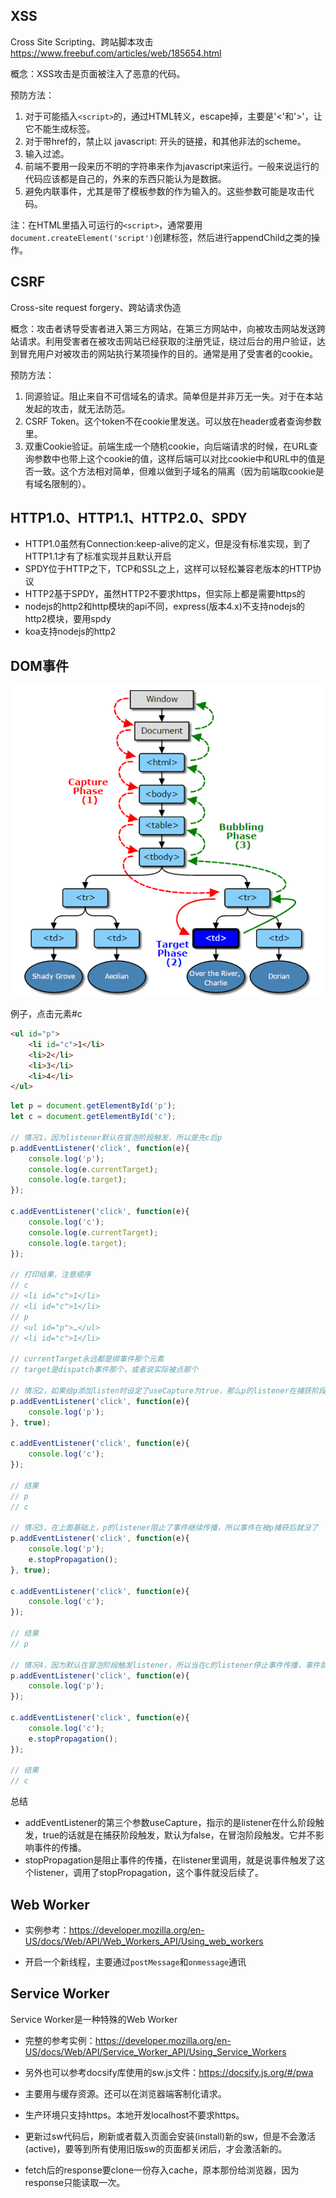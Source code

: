 ## XSS
Cross Site Scripting、跨站脚本攻击
https://www.freebuf.com/articles/web/185654.html

概念：XSS攻击是页面被注入了恶意的代码。

预防方法：

1. 对于可能插入`<script>`的，通过HTML转义，escape掉，主要是'<'和'>'，让它不能生成标签。
2. 对于带href的，禁止以 javascript: 开头的链接，和其他非法的scheme。
3. 输入过滤。
4. 前端不要用一段来历不明的字符串来作为javascript来运行。一般来说运行的代码应该都是自己的，外来的东西只能认为是数据。
5. 避免内联事件，尤其是带了模板参数的作为输入的。这些参数可能是攻击代码。

注：在HTML里插入可运行的`<script>`，通常要用`document.createElement('script')`创建标签，然后进行appendChild之类的操作。

## CSRF
Cross-site request forgery、跨站请求伪造

概念：攻击者诱导受害者进入第三方网站，在第三方网站中，向被攻击网站发送跨站请求。利用受害者在被攻击网站已经获取的注册凭证，绕过后台的用户验证，达到冒充用户对被攻击的网站执行某项操作的目的。通常是用了受害者的cookie。

预防方法：

1. 同源验证。阻止来自不可信域名的请求。简单但是并非万无一失。对于在本站发起的攻击，就无法防范。
2. CSRF Token。这个token不在cookie里发送。可以放在header或者查询参数里。
3. 双重Cookie验证。前端生成一个随机cookie，向后端请求的时候，在URL查询参数中也带上这个cookie的值，这样后端可以对比cookie中和URL中的值是否一致。这个方法相对简单，但难以做到子域名的隔离（因为前端取cookie是有域名限制的）。

## HTTP1.0、HTTP1.1、HTTP2.0、SPDY

* HTTP1.0虽然有Connection:keep-alive的定义，但是没有标准实现，到了HTTP1.1才有了标准实现并且默认开启
* SPDY位于HTTP之下，TCP和SSL之上，这样可以轻松兼容老版本的HTTP协议
* HTTP2基于SPDY，虽然HTTP2不要求https，但实际上都是需要https的
* nodejs的http2和http模块的api不同，express(版本4.x)不支持nodejs的http2模块，要用spdy
* koa支持nodejs的http2

## DOM事件
![CSS Specifishity](https://raw.githubusercontent.com/BoatingZeng/NewNote/master/img/dom_event.png)

例子，点击元素#c
```html
<ul id="p">
    <li id="c">1</li>
    <li>2</li>
    <li>3</li>
    <li>4</li>
</ul>
```

```js
let p = document.getElementById('p');
let c = document.getElementById('c');

// 情况1，因为listener默认在冒泡阶段触发，所以是先c后p
p.addEventListener('click', function(e){
    console.log('p');
    console.log(e.currentTarget);
    console.log(e.target);
});

c.addEventListener('click', function(e){
    console.log('c');
    console.log(e.currentTarget);
    console.log(e.target);
});

// 打印结果，注意顺序
// c
// <li id=​"c">​1​</li>​
// <li id=​"c">​1​</li>​
// p
// <ul id=​"p">​…​</ul>​
// <li id=​"c">​1​</li>​

// currentTarget永远都是绑事件那个元素
// target是dispatch事件那个，或者说实际被点那个

// 情况2，如果给p添加listen时设定了useCapture为true，那么p的listener在捕获阶段就触发，所以先p后c
p.addEventListener('click', function(e){
    console.log('p');
}, true);

c.addEventListener('click', function(e){
    console.log('c');
});

// 结果
// p
// c

// 情况3，在上面基础上，p的listener阻止了事件继续传播，所以事件在被p捕获后就没了
p.addEventListener('click', function(e){
    console.log('p');
    e.stopPropagation();
}, true);

c.addEventListener('click', function(e){
    console.log('c');
});

// 结果
// p

// 情况4，因为默认在冒泡阶段触发listener，所以当在c的listener停止事件传播，事件就冒泡不到p，也就触发不了p的listener，尽管它曾被p捕获过，但是这里捕获阶段不触发listener
p.addEventListener('click', function(e){
    console.log('p');
});

c.addEventListener('click', function(e){
    console.log('c');
    e.stopPropagation();
});

// 结果
// c
```

总结

* addEventListener的第三个参数useCapture，指示的是listener在什么阶段触发，true的话就是在捕获阶段触发，默认为false，在冒泡阶段触发。它并不影响事件的传播。
* stopPropagation是阻止事件的传播，在listener里调用，就是说事件触发了这个listener，调用了stopPropagation，这个事件就没后续了。

## Web Worker
* 实例参考：https://developer.mozilla.org/en-US/docs/Web/API/Web_Workers_API/Using_web_workers

* 开启一个新线程，主要通过`postMessage`和`onmessage`通讯

## Service Worker
Service Worker是一种特殊的Web Worker

* 完整的参考实例：https://developer.mozilla.org/en-US/docs/Web/API/Service_Worker_API/Using_Service_Workers
* 另外也可以参考docsify库使用的sw.js文件：https://docsify.js.org/#/pwa

* 主要用与缓存资源。还可以在浏览器端客制化请求。
* 生产环境只支持https。本地开发localhost不要求https。
* 更新过sw代码后，刷新或者载入页面会安装(install)新的sw，但是不会激活(active)，要等到所有使用旧版sw的页面都关闭后，才会激活新的。
* fetch后的response要clone一份存入cache，原本那份给浏览器，因为response只能读取一次。
